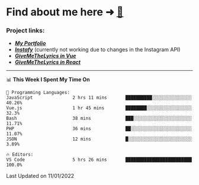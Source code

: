 # Find about me here ➜ [🧑](https://pauabella.dev)

### Project links:
- ***[My Portfolio](https://pauabella.dev)***
- ***[Instafy](https://instafy.me)*** (currently not working due to changes in the Instagram API)
- ***[GiveMeTheLyrics in Vue](https://lyrics.pauabella.dev)***
- ***[GiveMeTheLyrics in React](https://pauabella.dev/GiveMeTheLyrics)***

---
<!--START_SECTION:waka-->
📊 **This Week I Spent My Time On** 

```text
💬 Programming Languages: 
JavaScript               2 hrs 11 mins       ██████████░░░░░░░░░░░░░░░   40.26% 
Vue.js                   1 hr 45 mins        ████████░░░░░░░░░░░░░░░░░   32.3% 
Bash                     38 mins             ███░░░░░░░░░░░░░░░░░░░░░░   11.71% 
PHP                      36 mins             ██░░░░░░░░░░░░░░░░░░░░░░░   11.07% 
JSON                     12 mins             █░░░░░░░░░░░░░░░░░░░░░░░░   3.89%

🔥 Editors: 
VS Code                  5 hrs 26 mins       █████████████████████████   100.0%

```


 Last Updated on 11/01/2022
<!--END_SECTION:waka-->
